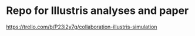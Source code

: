# Repo for Illustris analyses and paper  

https://trello.com/b/P23i2y7g/collaboration-illustris-simulation
